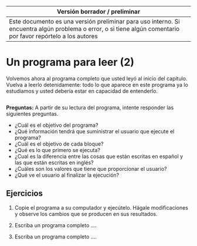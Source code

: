 Versión borrador / preliminar |
-------------------|
Este documento es una versión preliminar para uso interno. Si encuentra algún problema o error, o si tiene algún comentario por favor repórtelo a los autores|



# Un programa para leer (2)

Volvemos ahora al programa completo que usted leyó al inicio del capítulo. Vuelva a leerlo detenidamente: todo lo que aparece en este programa ya lo estudiamos y usted debería estar en capacidad de entenderlo.


```python

```

**Preguntas:**
A partir de su lectura del programa, intente responder las siguientes preguntas.

* ¿Cuál es el objetivo del programa?
* ¿Qué información tendrá que suministrar el usuario que ejecute el programa?
* ¿Cuál es el objetivo de cada bloque?
* ¿Qué es lo que primero se ejecuta?
* ¿Cual es la diferencia entre las cosas que están escritas en español y las que están escritas en inglés?
* ¿Cuáles son los valores que tiene que proporcionar el usuario?
* ¿Qué ve el usuario al finalizar la ejecución?


## Ejercicios

1. Copie el programa a su computador y ejecútelo. Hágale modificaciones y observe los cambios que se producen en sus resultados.

2. Escriba un programa completo ....

3. Escriba un programa completo ....



